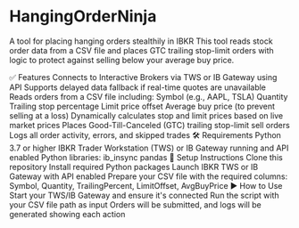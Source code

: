 # HangingOrderNinja
A tool for placing hanging orders stealthily in  IBKR
This tool reads stock order data from a CSV file and places GTC trailing stop-limit orders with logic to protect against selling below your average buy price.

✅ Features
Connects to Interactive Brokers via TWS or IB Gateway using API
Supports delayed data fallback if real-time quotes are unavailable
Reads orders from a CSV file including:
Symbol (e.g., AAPL, TSLA)
Quantity
Trailing stop percentage
Limit price offset
Average buy price (to prevent selling at a loss)
Dynamically calculates stop and limit prices based on live market prices
Places Good-Till-Canceled (GTC) trailing stop-limit sell orders
Logs all order activity, errors, and skipped trades
🛠 Requirements
Python 3.7 or higher
IBKR Trader Workstation (TWS) or IB Gateway running and API enabled
Python libraries:
ib_insync
pandas
📁 Setup Instructions
Clone this repository
Install required Python packages
Launch IBKR TWS or IB Gateway with API enabled
Prepare your CSV file with the required columns:
Symbol, Quantity, TrailingPercent, LimitOffset, AvgBuyPrice
▶️ How to Use
Start your TWS/IB Gateway and ensure it's connected
Run the script with your CSV file path as input
Orders will be submitted, and logs will be generated showing each action
